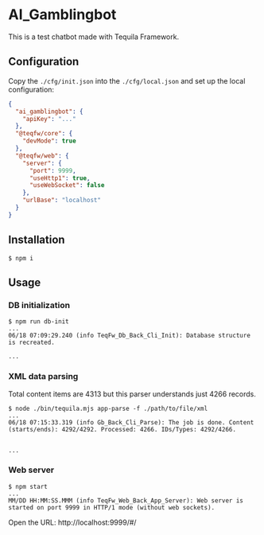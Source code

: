 # AI_Gamblingbot

This is a test chatbot made with Tequila Framework.

## Configuration

Copy the `./cfg/init.json` into the `./cfg/local.json` and set up the local configuration:

```json
{
  "ai_gamblingbot": {
    "apiKey": "..."
  },
  "@teqfw/core": {
    "devMode": true
  },
  "@teqfw/web": {
    "server": {
      "port": 9999,
      "useHttp1": true,
      "useWebSocket": false
    },
    "urlBase": "localhost"
  }
}
```

## Installation

```shell
$ npm i
```

## Usage

### DB initialization

```shell
$ npm run db-init
...
06/18 07:09:29.240 (info TeqFw_Db_Back_Cli_Init): Database structure is recreated.

...
```

### XML data parsing

Total content items are 4313 but this parser understands just 4266 records.

```shell
$ node ./bin/tequila.mjs app-parse -f ./path/to/file/xml
...
06/18 07:15:33.319 (info Gb_Back_Cli_Parse): The job is done. Content (starts/ends): 4292/4292. Processed: 4266. IDs/Types: 4292/4266.


...
```

### Web server

```shell
$ npm start
...
MM/DD HH:MM:SS.MMM (info TeqFw_Web_Back_App_Server): Web server is started on port 9999 in HTTP/1 mode (without web sockets).
```

Open the URL: http://localhost:9999/#/
